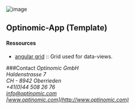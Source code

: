 

![image](http://www.ottiger.org/optinomic_logo/optinomic_logo_small.png)
## Optinomic-App (Template)


#### Ressources
- [angular grid](http://www.angulargrid.com/index.html)  ::  Grid used for data-views.


###Contact
*Optinomic GmbH*   
*Haldenstrasse 7*     
*CH - 8942 Oberrieden*     
*+41(0)44 508 26 76*    
*info@optinomic.com*   
*[www.optinomic.com](http://www.optinomic.com)*   

